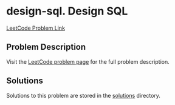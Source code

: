 # design-sql. Design SQL

[LeetCode Problem Link](https://leetcode.com/problems/design_sql/)

## Problem Description

Visit the [LeetCode problem page](https://leetcode.com/problems/design_sql/) for the full problem description.

## Solutions

Solutions to this problem are stored in the [solutions](./solutions) directory.

